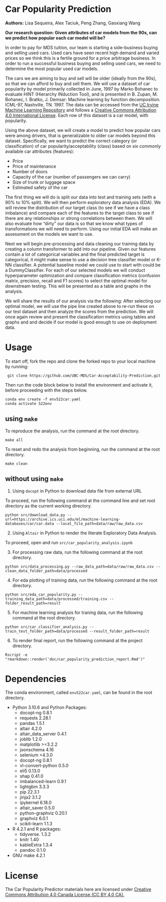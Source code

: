 # Car Popularity Prediction

**Authors:** Lisa Sequeira, Alex Taciuk, Peng Zhang, Gaoxiang Wang

**Our research question: Given attributes of car models from the 90s, can we predict how popular each car model will be?**

In order to pay for MDS tuition, our team is starting a side-business buying and selling used cars.  Used cars have seen recent high demand and varied prices so we think this is a fertile ground for a price arbitrage business. In order to run a successful business buying and selling used cars, we need to determine the most popular used car models. 

The cars we are aiming to buy and sell will be older (ideally from the 90s), so that we can afford to buy and sell them. We will use a dataset of car popularity by model primarily collected in June, 1997 by Marko Bohanec to evaluate HINT (Hierarchy INduction Tool), and is presented in B. Zupan, M. Bohanec, I. Bratko, J. Demsar: Machine learning by function decomposition. ICML-97, Nashville, TN. 1997. The data can be accessed from the [UC Irvine Machine Learning Repository](https://archive-beta.ics.uci.edu/dataset/19/car+evaluation) and follows a [Creative Commons Attribution 4.0 International License](https://creativecommons.org/licenses/by/4.0/legalcode). Each row of this dataset is a car model, with popularity. 

Using the above dataset, we will create a model to predict how popular cars were among drivers, that is generalizable to older car models beyond this dataset.  Specifically, we want to predict the correct category (or classification) of car popularity/acceptability (class) based on six commonly available  car attributes (features):
* Price
* Price of maintenance
* Number of doors
* Capacity of the car (number of passengers we can carry)
* Size of trunk or luggage space
* Estimated safety of the car  


The first thing we will do is split our data into test and training sets (with a 90% to 10% split). We will then perform exploratory data analysis (EDA). We will review the distribution of our target class (to see if we have a class imbalance) and compare each of the features to the target class to see if there are any relationships or strong correlations between them. We will also evaluate how “dirty” our data is so that we know what types of transformations we will need to perform. Using our initial EDA will make an assessment on the models we want to use. 

Next we will begin pre-processing and data cleaning our training data by creating a column transformer to add into our pipeline. Given our features contain a lot of categorical variables and the final predicted target is categorical, it might make sense to use a decision tree classifier model or K-NN classifier. A potential baseline model we could use to start with could be a DummyClassifier. For each of our selected models we will conduct hyperparameter optimization and compare classification metrics (confusion matrix, precision, recall and F1 scores) to select the optimal model for downstream testing. This will be presented as a table and graphs in the analysis. 

We will share the results of our analysis via the following: After selecting our optimal model, we will use the pipe line created above to re-run these on our test dataset and then analyze the scores from the prediction. We will once again review and present the classification metrics using tables and graphs and and decide if our model is good enough to use on deployment data. 



# Usage

To start off, fork the repo and clone the forked repo to your local machine by running: 

```
 git clone https://github.com/UBC-MDS/Car-Acceptability-Prediction.git 
```

Then run the code block below to install the environment and activate it, before proceeding with the steps below. 

```
conda env create -f env522car.yaml
conda activate 522env
```

## using `make`

To reproduce the analysis, run the command at the root directory.

```
make all
```

To reset and redo the analysis from beginning, run the command at the root directory.

```
make clean
```

## without using `make`

1. Using `docopt` in Python to download data file from external URL 

To proceed, run the following command at the command line and set root directory as the current working directory.

```
python src/download_data.py --url=https://archive.ics.uci.edu/ml/machine-learning-databases/car/car.data --local_file_path=data/raw/raw_data.csv
```

2. Using `Altair` in Python to render the literate Exploratory Data Analysis.

To proceed, open and run `src/car_popularity_analysis.ipynb`

3. For processing raw data, run the following command at the root directory.

```
python src/data_processing.py --raw_data_path=data/raw/raw_data.csv --clean_data_folder_path=data/processed
```

4. For eda plotting of training data, run the following command at the root directory.

```
python src/eda_car_popularity.py --training_data_path=data/processed/training.csv --folder_result_path=result
```

5. For machine learning analysis for traning data, run the following command at the root directory.

```
python src/car_classifier_analysis.py --train_test_folder_path=data/processed --result_folder_path=result
```

6. To render final report, run the following command at the project directory.

```
Rscript -e "rmarkdown::render('doc/car_popularity_prediction_report.Rmd')"
```

# Dependencies

The conda environment, called `env522car.yaml`, can be found in the root directory.

* Python 3.10.6 and Python Packages:
    *  docopt-ng                 0.8.1 
    *  requests                  2.28.1 
    *  pandas                    1.5.1
    *  altair                    4.2.0 
    *  altair_data_server        0.4.1
    *  joblib                    1.2.0
    *  matplotlib                >=3.2.2
    *  jsonschema                4.16
    *  selenium                  <4.3.0
    *  docopt-ng                 0.8.1
    *  vl-convert-python         0.5.0
    *  eli5                      0.13.0
    *  shap                      0.41.0
    *  imbalanced-learn          0.9.1
    *  lightgbm                  3.3.3
    *  pip                       22.3.1
    *  jinja2                    3.1.2
    *  ipykernel                 6.18.0
    *  altair_saver              0.5.0
    *  python-graphviz           0.20.1
    *  graphviz                  6.0.1
    *  scikit-learn              1.1.3          
* R 4.2.1 and R packages:
    *  tidyverse.                1.3.2
    *  knitr                     1.40
    *  kableExtra                1.3.4
    *  pandoc                    0.1.0
* GNU make 4.2.1

# License

The Car Popularity Predictor materials here are licensed under [Creative Commons Attribution 4.0 Canada License (CC BY 4.0 CA).](https://creativecommons.org/licenses/by-nc-nd/4.0/legalcode)
